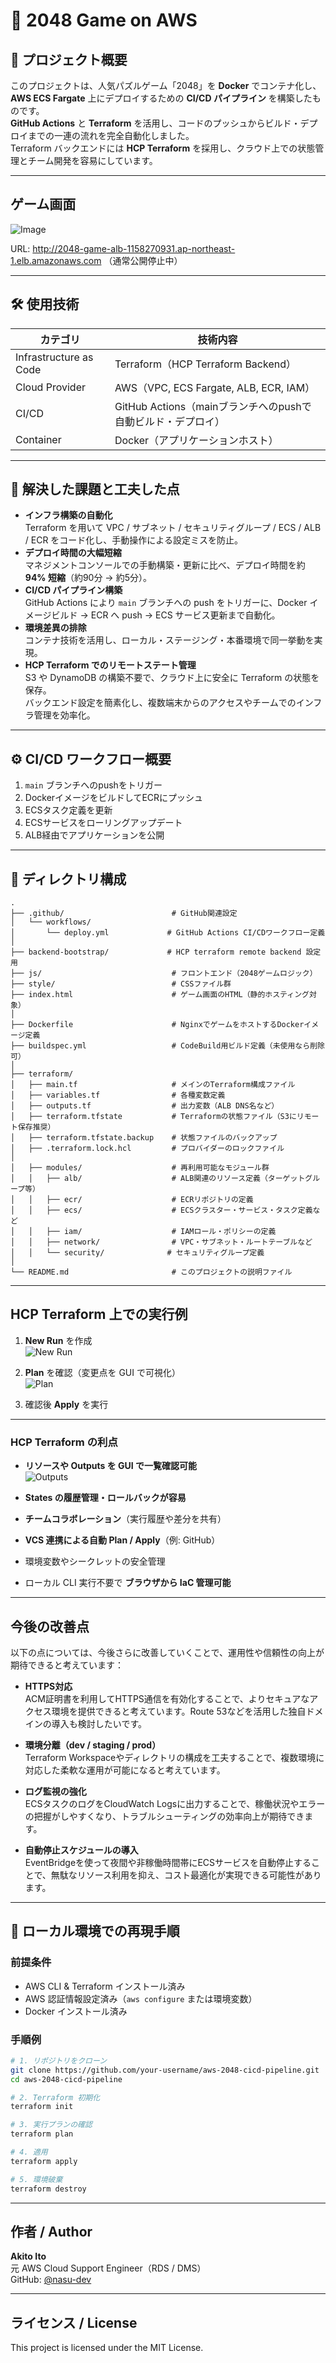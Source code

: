 # 🎯 2048 Game on AWS

## 📌 プロジェクト概要
このプロジェクトは、人気パズルゲーム「2048」を **Docker** でコンテナ化し、**AWS ECS Fargate** 上にデプロイするための **CI/CD パイプライン** を構築したものです。  
**GitHub Actions** と **Terraform** を活用し、コードのプッシュからビルド・デプロイまでの一連の流れを完全自動化しました。  
Terraform バックエンドには **HCP Terraform** を採用し、クラウド上での状態管理とチーム開発を容易にしています。

---

## ゲーム画面
![Image](https://github.com/user-attachments/assets/75bc99ec-fa7c-4420-8c99-bfb4c4aeb5a2)

URL: http://2048-game-alb-1158270931.ap-northeast-1.elb.amazonaws.com （通常公開停止中）

---

## 🛠 使用技術

| カテゴリ               | 技術内容 |
|------------------------|----------|
| Infrastructure as Code | Terraform（HCP Terraform Backend） |
| Cloud Provider       | AWS（VPC, ECS Fargate, ALB, ECR, IAM） |
| CI/CD                  | GitHub Actions（mainブランチへのpushで自動ビルド・デプロイ） |
| Container               | Docker（アプリケーションホスト） |

---

## 🚀 解決した課題と工夫した点

- **インフラ構築の自動化**  
  Terraform を用いて VPC / サブネット / セキュリティグループ / ECS / ALB / ECR をコード化し、手動操作による設定ミスを防止。
- **デプロイ時間の大幅短縮**  
  マネジメントコンソールでの手動構築・更新に比べ、デプロイ時間を約 **94% 短縮**（約90分 → 約5分）。
- **CI/CD パイプライン構築**  
  GitHub Actions により `main` ブランチへの push をトリガーに、Docker イメージビルド → ECR へ push → ECS サービス更新まで自動化。
- **環境差異の排除**  
  コンテナ技術を活用し、ローカル・ステージング・本番環境で同一挙動を実現。
- **HCP Terraform でのリモートステート管理**  
  S3 や DynamoDB の構築不要で、クラウド上に安全に Terraform の状態を保存。  
  バックエンド設定を簡素化し、複数端末からのアクセスやチームでのインフラ管理を効率化。


---

## ⚙️ CI/CD ワークフロー概要
1. `main` ブランチへのpushをトリガー  
2. DockerイメージをビルドしてECRにプッシュ  
3. ECSタスク定義を更新  
4. ECSサービスをローリングアップデート  
5. ALB経由でアプリケーションを公開  

---

## 📂 ディレクトリ構成
```
.
├── .github/                        # GitHub関連設定
│   └── workflows/
│       └── deploy.yml             # GitHub Actions CI/CDワークフロー定義
│
├── backend-bootstrap/             # HCP terraform remote backend 設定用
├── js/                             # フロントエンド（2048ゲームロジック）
├── style/                          # CSSファイル群
├── index.html                      # ゲーム画面のHTML（静的ホスティング対象）
│
├── Dockerfile                      # NginxでゲームをホストするDockerイメージ定義
├── buildspec.yml                   # CodeBuild用ビルド定義（未使用なら削除可）
│
├── terraform/
│   ├── main.tf                     # メインのTerraform構成ファイル
│   ├── variables.tf                # 各種変数定義
│   ├── outputs.tf                  # 出力変数（ALB DNS名など）
│   ├── terraform.tfstate           # Terraformの状態ファイル（S3にリモート保存推奨）
│   ├── terraform.tfstate.backup    # 状態ファイルのバックアップ
│   ├── .terraform.lock.hcl         # プロバイダーのロックファイル
│
│   ├── modules/                    # 再利用可能なモジュール群
│   │   ├── alb/                    # ALB関連のリソース定義（ターゲットグループ等）
│   │   ├── ecr/                    # ECRリポジトリの定義
│   │   ├── ecs/                    # ECSクラスター・サービス・タスク定義など
│   │   ├── iam/                    # IAMロール・ポリシーの定義
│   │   ├── network/                # VPC・サブネット・ルートテーブルなど
│   │   └── security/              # セキュリティグループ定義
│
└── README.md                       # このプロジェクトの説明ファイル
```

---

## HCP Terraform 上での実行例

1. **New Run** を作成  
![New Run](https://github.com/user-attachments/assets/3e031a8f-ded4-4899-bbc6-1bf0f273240b)

2. **Plan** を確認（変更点を GUI で可視化）  
![Plan](https://github.com/user-attachments/assets/2130908e-5947-4edf-a725-6be2353c202f)

3. 確認後 **Apply** を実行  

---

### HCP Terraform の利点

- **リソースや Outputs を GUI で一覧確認可能**  
  ![Outputs](https://github.com/user-attachments/assets/21225e73-ad16-49e5-95d1-a945524b4e8d)

- **States の履歴管理・ロールバックが容易**
- **チームコラボレーション**（実行履歴や差分を共有）
- **VCS 連携による自動 Plan / Apply**（例: GitHub）
- 環境変数やシークレットの安全管理
- ローカル CLI 実行不要で **ブラウザから IaC 管理可能**

---

## 今後の改善点
以下の点については、今後さらに改善していくことで、運用性や信頼性の向上が期待できると考えています：

- **HTTPS対応**  
  ACM証明書を利用してHTTPS通信を有効化することで、よりセキュアなアクセス環境を提供できると考えています。Route 53などを活用した独自ドメインの導入も検討したいです。

- **環境分離（dev / staging / prod）**  
  Terraform Workspaceやディレクトリの構成を工夫することで、複数環境に対応した柔軟な運用が可能になると考えています。

- **ログ監視の強化**  
  ECSタスクのログをCloudWatch Logsに出力することで、稼働状況やエラーの把握がしやすくなり、トラブルシューティングの効率向上が期待できます。

- **自動停止スケジュールの導入**  
  EventBridgeを使って夜間や非稼働時間帯にECSサービスを自動停止することで、無駄なリソース利用を抑え、コスト最適化が実現できる可能性があります。


---

## 🔁 ローカル環境での再現手順

### 前提条件
- AWS CLI & Terraform インストール済み
- AWS 認証情報設定済み（`aws configure` または環境変数）
- Docker インストール済み

### 手順例

```bash
# 1. リポジトリをクローン
git clone https://github.com/your-username/aws-2048-cicd-pipeline.git
cd aws-2048-cicd-pipeline

# 2. Terraform 初期化
terraform init

# 3. 実行プランの確認
terraform plan

# 4. 適用
terraform apply

# 5. 環境破棄
terraform destroy
```

---

## 作者 / Author

**Akito Ito**  
元 AWS Cloud Support Engineer（RDS / DMS）  
GitHub: [@nasu-dev](https://github.com/nasu-dev)

---

## ライセンス / License

This project is licensed under the MIT License.
